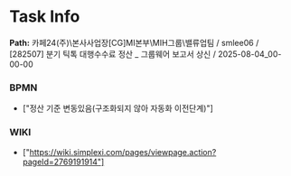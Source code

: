 # Task Info

**Path:** 카페24(주)\본사사업장\[CG]MI본부\MIH그룹\밸류업팀 / smlee06 / [282507] 분기 틱톡 대행수수료 정산 _ 그룹웨어 보고서 상신 / 2025-08-04_00-00-00

### BPMN
- ["정산 기준 변동있음(구조화되지 않아 자동화 이전단계)"]

### WIKI
- ["https://wiki.simplexi.com/pages/viewpage.action?pageId=2769191914"]

